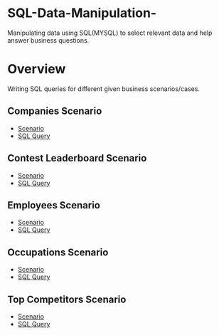 # SQL-Data-Manipulation-
Manipulating data using SQL(MYSQL) to select relevant data and help answer business questions. 
# Overview
Writing SQL queries for different given business scenarios/cases.

## Companies Scenario
- [Scenario](https://github.com/mrMartinManyaka/SQL-Data-Manipulation-/blob/main/companyScenario.PNG)
- [SQL Query](https://github.com/mrMartinManyaka/SQL-Data-Manipulation-/blob/main/companyquery.PNG)

## Contest Leaderboard Scenario
- [Scenario](https://github.com/mrMartinManyaka/SQL-Data-Manipulation-/blob/main/constestScenario.PNG)
- [SQL Query](https://github.com/mrMartinManyaka/SQL-Data-Manipulation-/blob/main/ContestLeaderBQuery.PNG)

## Employees Scenario
- [Scenario](https://github.com/mrMartinManyaka/SQL-Data-Manipulation-/blob/main/employeeScenario.PNG)
- [SQL Query](https://github.com/mrMartinManyaka/SQL-Data-Manipulation-/blob/main/employeeQuery.PNG)

## Occupations Scenario
- [Scenario](https://github.com/mrMartinManyaka/SQL-Data-Manipulation-/blob/main/occupationScenario.PNG)
- [SQL Query](https://github.com/mrMartinManyaka/SQL-Data-Manipulation-/blob/main/occupationsQuery.PNG)

## Top Competitors Scenario
- [Scenario](https://github.com/mrMartinManyaka/SQL-Data-Manipulation-/blob/main/topCompetitorsScenarioM.png)
- [SQL Query](https://github.com/mrMartinManyaka/SQL-Data-Manipulation-/blob/main/topCompetitorsQuery.PNG)
